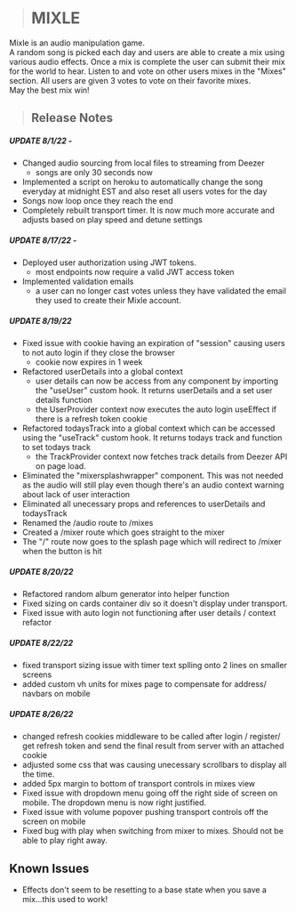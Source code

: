 > # MIXLE

Mixle is an audio manipulation game.  
A random song is picked each day and users are able to create a mix using various audio effects.
Once a mix is complete the user can submit their mix for the world to hear.
Listen to and vote on other users mixes in the "Mixes" section.
All users are given 3 votes to vote on their favorite mixes.  
May the best mix win!

> ## Release Notes

##### UPDATE 8/1/22 - 
- Changed audio sourcing from local files to streaming from Deezer
    - songs are only 30 seconds now 
- Implemented a script on heroku to automatically change the song everyday at midnight EST and also reset all users votes for the day
- Songs now loop once they reach the end
- Completely rebuilt transport timer.  It is now much more accurate and adjusts based on play speed and detune settings

##### UPDATE 8/17/22 - 
- Deployed user authorization using JWT tokens.
    - most endpoints now require a valid JWT access token 
- Implemented validation emails
    - a user can no longer cast votes unless they have validated the email they used to create their Mixle account.

##### UPDATE 8/19/22
- Fixed issue with cookie having an expiration of "session" causing users to not auto login if they close the browser
    - cookie now expires in 1 week
- Refactored userDetails into a global context 
    - user details can now be access from any component by importing the "useUser" custom hook. It returns userDetails and a set user details function
    - the UserProvider context now executes the auto login useEffect if there is a refresh token cookie
- Refactored todaysTrack into a global context which can be accessed using the "useTrack" custom hook. It returns todays track and function to set todays track
    - the TrackProvider context now fetches track details from Deezer API on page load. 
- Eliminated the "mixersplashwrapper" component.  This was not needed as the audio will still play even though there's an audio context warning about lack of user interaction
- Eliminated all unecessary props and references to userDetails and todaysTrack
- Renamed the /audio route to /mixes
- Created a /mixer route which goes straight to the mixer
- The "/" route now goes to the splash page which will redirect to /mixer when the button is hit

##### UPDATE 8/20/22
- Refactored random album generator into helper function
- Fixed sizing on cards container div so it doesn't display under transport.
- Fixed issue with auto login not functioning after user details / context refactor

##### UPDATE 8/22/22
- fixed transport sizing issue with timer text splling onto 2 lines on smaller screens
- added custom vh units for mixes page to compensate for address/ navbars on mobile

##### UPDATE 8/26/22
- changed refresh cookies middleware to be called after login / register/ get refresh token and send the final result from server with an attached cookie
- adjusted some css that was causing unecessary scrollbars to display all the time.
- added 5px margin to bottom of transport controls in mixes view
- Fixed issue with dropdown menu going off the right side of screen on mobile. The dropdown menu is now right justified.
- Fixed issue with volume popover pushing transport controls off the screen on mobile
- Fixed bug with play when switching from mixer to mixes.  Should not be able to play right away. 



## Known Issues
- Effects don't seem to be resetting to a base state when you save a mix...this used to work!

